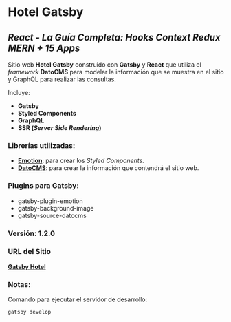 # Hotel Gatsby

## *React - La Guía Completa: Hooks Context Redux MERN + 15 Apps*

Sitio web **Hotel Gatsby** construido con **Gatsby** y **React** que utiliza el _framework_ **DatoCMS** para modelar la información que se muestra en el sitio y GraphQL para realizar las consultas.

Incluye:
+ **Gatsby**
+ **Styled Components**
+ **GraphQL**
+ **SSR (_Server Side Rendering_)**

### Librerías utilizadas:
- [**Emotion**](https://emotion.sh/docs/introduction): para crear los _Styled Components_.
- [**DatoCMS**](https://www.datocms.com/): para crear la información que contendrá el sitio web.

### Plugins para Gatsby:
+ gatsby-plugin-emotion
+ gatsby-background-image
+ gatsby-source-datocms

### Versión: 1.2.0

### URL del Sitio
[**Gatsby Hotel**](https://react-gatsby-hotel-gatsby.vercel.app/)

### Notas:
Comando para ejecutar el servidor de desarrollo:
```
gatsby develop
```
